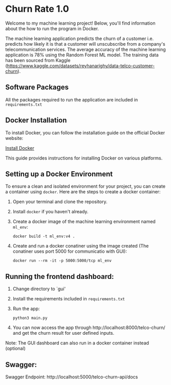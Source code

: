 # Churn Rate 1.0

Welcome to my machine learning project! Below, you'll find information about the how to run the program in Docker. 

The machine learning application predicts the churn of a customer i.e. predicts how likely it is that a customer will unscubscribe from a company's telecommunication services. The average accuracy of the machine learning application is 78% using the Random Forest ML model. The training data has been sourced from Kaggle (https://www.kaggle.com/datasets/reyhanarighy/data-telco-customer-churn).

## Software Packages

All the packages required to run the application are included in `requirements.txt`

## Docker Installation

To install Docker, you can follow the installation guide on the official Docker website:

[Install Docker](https://docs.docker.com/engine/install/)

This guide provides instructions for installing Docker on various platforms.

## Setting up a Docker Environment

To ensure a clean and isolated environment for your project, you can create a container using `docker`. Here are the steps to create a docker container:

1. Open your terminal and clone the repository.
2. Install `docker` if you haven't already.
3. Create a docker image of the machine learning environment named `ml_env`:

   ```docker build -t ml_env:v4 .```

4. Create and run a docker conatiner using the image created (The conatiner uses port 5000 for communicatio with GUI):

   ```docker run --rm -it -p 5000:5000/tcp ml_env```

## Running the frontend dashboard:

1. Change directory to `gui'
2. Install the requirements included in `requirements.txt`
3. Run the app:

   ```python3 main.py```

4. You can now access the app through http://localhost:8000/telco-churn/ and get the churn result for user defined inputs.

Note: The GUI dashboard can also run in a docker container instead (optional)

## Swagger:

Swagger Endpoint: http://localhost:5000/telco-churn-api/docs